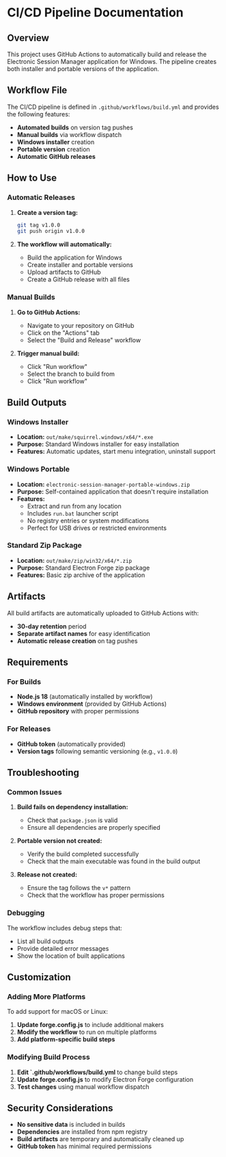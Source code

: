 # CI/CD Pipeline Documentation

## Overview

This project uses GitHub Actions to automatically build and release the Electronic Session Manager application for Windows. The pipeline creates both installer and portable versions of the application.

## Workflow File

The CI/CD pipeline is defined in `.github/workflows/build.yml` and provides the following features:

- **Automated builds** on version tag pushes
- **Manual builds** via workflow dispatch
- **Windows installer** creation
- **Portable version** creation
- **Automatic GitHub releases**

## How to Use

### Automatic Releases

1. **Create a version tag:**
   ```bash
   git tag v1.0.0
   git push origin v1.0.0
   ```

2. **The workflow will automatically:**
   - Build the application for Windows
   - Create installer and portable versions
   - Upload artifacts to GitHub
   - Create a GitHub release with all files

### Manual Builds

1. **Go to GitHub Actions:**
   - Navigate to your repository on GitHub
   - Click on the "Actions" tab
   - Select the "Build and Release" workflow

2. **Trigger manual build:**
   - Click "Run workflow"
   - Select the branch to build from
   - Click "Run workflow"

## Build Outputs

### Windows Installer
- **Location:** `out/make/squirrel.windows/x64/*.exe`
- **Purpose:** Standard Windows installer for easy installation
- **Features:** Automatic updates, start menu integration, uninstall support

### Windows Portable
- **Location:** `electronic-session-manager-portable-windows.zip`
- **Purpose:** Self-contained application that doesn't require installation
- **Features:**
  - Extract and run from any location
  - Includes `run.bat` launcher script
  - No registry entries or system modifications
  - Perfect for USB drives or restricted environments

### Standard Zip Package
- **Location:** `out/make/zip/win32/x64/*.zip`
- **Purpose:** Standard Electron Forge zip package
- **Features:** Basic zip archive of the application

## Artifacts

All build artifacts are automatically uploaded to GitHub Actions with:
- **30-day retention** period
- **Separate artifact names** for easy identification
- **Automatic release creation** on tag pushes

## Requirements

### For Builds
- **Node.js 18** (automatically installed by workflow)
- **Windows environment** (provided by GitHub Actions)
- **GitHub repository** with proper permissions

### For Releases
- **GitHub token** (automatically provided)
- **Version tags** following semantic versioning (e.g., `v1.0.0`)

## Troubleshooting

### Common Issues

1. **Build fails on dependency installation:**
   - Check that `package.json` is valid
   - Ensure all dependencies are properly specified

2. **Portable version not created:**
   - Verify the build completed successfully
   - Check that the main executable was found in the build output

3. **Release not created:**
   - Ensure the tag follows the `v*` pattern
   - Check that the workflow has proper permissions

### Debugging

The workflow includes debug steps that:
- List all build outputs
- Provide detailed error messages
- Show the location of built applications

## Customization

### Adding More Platforms

To add support for macOS or Linux:

1. **Update forge.config.js** to include additional makers
2. **Modify the workflow** to run on multiple platforms
3. **Add platform-specific build steps**

### Modifying Build Process

1. **Edit `.github/workflows/build.yml** to change build steps
2. **Update forge.config.js** to modify Electron Forge configuration
3. **Test changes** using manual workflow dispatch

## Security Considerations

- **No sensitive data** is included in builds
- **Dependencies** are installed from npm registry
- **Build artifacts** are temporary and automatically cleaned up
- **GitHub token** has minimal required permissions 